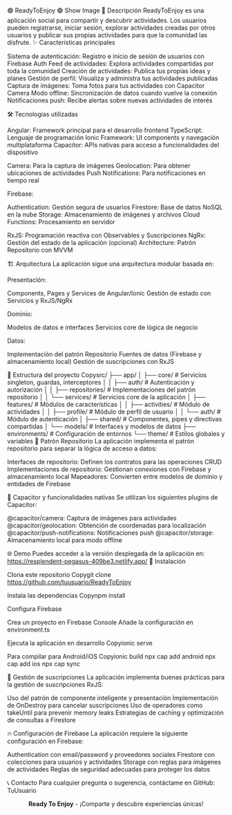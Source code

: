 🟣 ReadyToEnjoy 🟣
Show Image
📱 Descripción
ReadyToEnjoy es una aplicación social para compartir y descubrir actividades. Los usuarios pueden registrarse, iniciar sesión, explorar actividades creadas por otros usuarios y publicar sus propias actividades para que la comunidad las disfrute.
✨ Características principales

Sistema de autenticación: Registro e inicio de sesión de usuarios con Firebase Auth
Feed de actividades: Explora actividades compartidas por toda la comunidad
Creación de actividades: Publica tus propias ideas y planes
Gestión de perfil: Visualiza y administra tus actividades publicadas
Captura de imágenes: Toma fotos para tus actividades con Capacitor Camera
Modo offline: Sincronización de datos cuando vuelve la conexión
Notificaciones push: Recibe alertas sobre nuevas actividades de interés

🛠️ Tecnologías utilizadas

Angular: Framework principal para el desarrollo frontend
TypeScript: Lenguaje de programación
Ionic Framework: UI components y navegación multiplataforma
Capacitor: APIs nativas para acceso a funcionalidades del dispositivo

Camera: Para la captura de imágenes
Geolocation: Para obtener ubicaciones de actividades
Push Notifications: Para notificaciones en tiempo real


Firebase:

Authentication: Gestión segura de usuarios
Firestore: Base de datos NoSQL en la nube
Storage: Almacenamiento de imágenes y archivos
Cloud Functions: Procesamiento en servidor


RxJS: Programación reactiva con Observables y Suscripciones
NgRx: Gestión del estado de la aplicación (opcional)
Architecture: Patrón Repositorio con MVVM

🏗️ Arquitectura
La aplicación sigue una arquitectura modular basada en:

Presentación:

Components, Pages y Services de Angular/Ionic
Gestión de estado con Servicios y RxJS/NgRx


Dominio:

Modelos de datos e interfaces
Servicios core de lógica de negocio


Datos:

Implementación del patrón Repositorio
Fuentes de datos (Firebase y almacenamiento local)
Gestión de suscripciones con RxJS



📁 Estructura del proyecto
Copysrc/
├── app/
│   ├── core/               # Servicios singleton, guardas, interceptores
│   │   ├── auth/           # Autenticación y autorización
│   │   ├── repositories/   # Implementaciones del patrón repositorio
│   │   └── services/       # Servicios core de la aplicación
│   ├── features/           # Módulos de características
│   │   ├── activities/     # Módulo de actividades
│   │   ├── profile/        # Módulo de perfil de usuario
│   │   └── auth/           # Módulo de autenticación
│   ├── shared/             # Componentes, pipes y directivas compartidas
│   └── models/             # Interfaces y modelos de datos
├── environments/           # Configuración de entornos
└── theme/                  # Estilos globales y variables
🔄 Patrón Repositorio
La aplicación implementa el patrón repositorio para separar la lógica de acceso a datos:

Interfaces de repositorio: Definen los contratos para las operaciones CRUD
Implementaciones de repositorio: Gestionan conexiones con Firebase y almacenamiento local
Mapeadores: Convierten entre modelos de dominio y entidades de Firebase

📲 Capacitor y funcionalidades nativas
Se utilizan los siguientes plugins de Capacitor:

@capacitor/camera: Captura de imágenes para actividades
@capacitor/geolocation: Obtención de coordenadas para localización
@capacitor/push-notifications: Notificaciones push
@capacitor/storage: Almacenamiento local para modo offline

🌐 Demo
Puedes acceder a la versión desplegada de la aplicación en:
https://resplendent-pegasus-409be3.netlify.app/
🚀 Instalación

Clona este repositorio
Copygit clone https://github.com/tuusuario/ReadyToEnjoy

Instala las dependencias
Copynpm install

Configura Firebase

Crea un proyecto en Firebase Console
Añade la configuración en environment.ts


Ejecuta la aplicación en desarrollo
Copyionic serve

Para compilar para Android/iOS
Copyionic build
npx cap add android
npx cap add ios
npx cap sync


🔄 Gestión de suscripciones
La aplicación implementa buenas prácticas para la gestión de suscripciones RxJS:

Uso del patrón de componente inteligente y presentación
Implementación de OnDestroy para cancelar suscripciones
Uso de operadores como takeUntil para prevenir memory leaks
Estrategias de caching y optimización de consultas a Firestore

🔥 Configuración de Firebase
La aplicación requiere la siguiente configuración en Firebase:

Authentication con email/password y proveedores sociales
Firestore con colecciones para usuarios y actividades
Storage con reglas para imágenes de actividades
Reglas de seguridad adecuadas para proteger los datos

📞 Contacto
Para cualquier pregunta o sugerencia, contáctame en GitHub: TuUsuario

<p align="center">
  <b>Ready To Enjoy</b> - ¡Comparte y descubre experiencias únicas!
</p>
